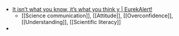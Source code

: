 - [It isn’t what you know, it’s what you think y | EurekAlert!](https://www.eurekalert.org/news-releases/976864)
	- [[Science communication]], [[Attitude]], [[Overconfidence]], [[Understanding]], [[Scientific literacy]]
-